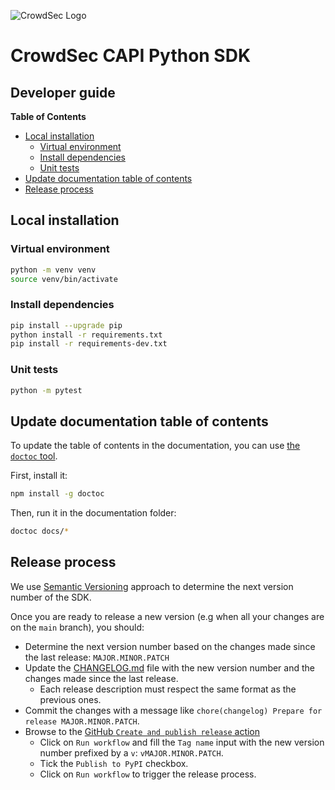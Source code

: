 ![CrowdSec Logo](images/logo_crowdsec.png)
# CrowdSec CAPI Python SDK

## Developer guide

<!-- START doctoc generated TOC please keep comment here to allow auto update -->
<!-- DON'T EDIT THIS SECTION, INSTEAD RE-RUN doctoc TO UPDATE -->
**Table of Contents**

- [Local installation](#local-installation)
  - [Virtual environment](#virtual-environment)
  - [Install dependencies](#install-dependencies)
  - [Unit tests](#unit-tests)
- [Update documentation table of contents](#update-documentation-table-of-contents)
- [Release process](#release-process)

<!-- END doctoc generated TOC please keep comment here to allow auto update -->


## Local installation

### Virtual environment

```bash
python -m venv venv
source venv/bin/activate
```

### Install dependencies

```bash
pip install --upgrade pip
python install -r requirements.txt
pip install -r requirements-dev.txt
```

### Unit tests

```bash
python -m pytest
```


## Update documentation table of contents

To update the table of contents in the documentation, you can use [the `doctoc` tool](https://github.com/thlorenz/doctoc).

First, install it:

```bash
npm install -g doctoc
```

Then, run it in the documentation folder:

```bash
doctoc docs/*
```


## Release process

We use [Semantic Versioning](https://semver.org/spec/v2.0.0.html) approach to determine the next version number of the SDK.

Once you are ready to release a new version (e.g when all your changes are on the `main` branch), you should:

- Determine the next version number based on the changes made since the last release: `MAJOR.MINOR.PATCH`
- Update the [CHANGELOG.md](../CHANGELOG.md) file with the new version number and the changes made since the last release.
  - Each release description must respect the same format as the previous ones.
- Commit the changes with a message like `chore(changelog) Prepare for release MAJOR.MINOR.PATCH`.
- Browse to the [GitHub `Create and publish release` action](https://github.com/crowdsecurity/python-capi-sdk/actions/workflows/release.yml)
    - Click on `Run workflow` and fill the `Tag name` input with the new version number prefixed by a `v`: `vMAJOR.MINOR.PATCH`.
    - Tick the `Publish to PyPI` checkbox.
    - Click on `Run workflow` to trigger the release process.

 
